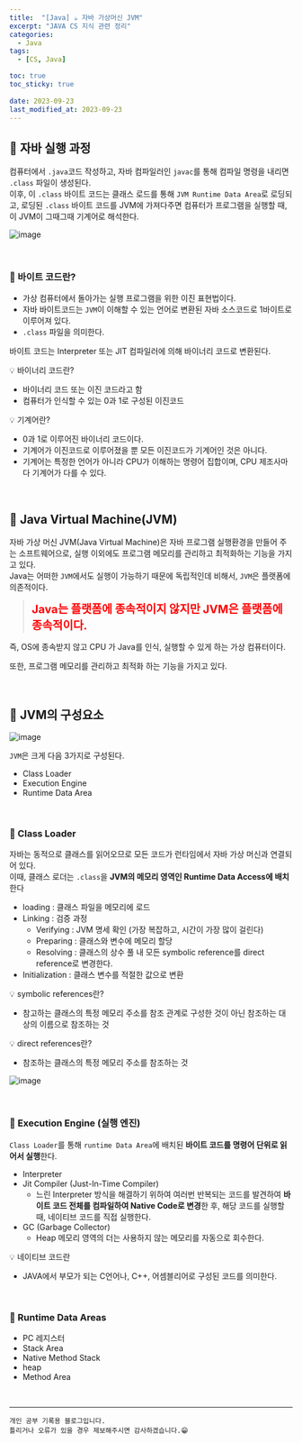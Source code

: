 ```yaml
---
title:  "[Java] ☕ 자바 가상머신 JVM"
excerpt: "JAVA CS 지식 관련 정리"
categories:
  - Java
tags:
  - [CS, Java]

toc: true
toc_sticky: true
 
date: 2023-09-23
last_modified_at: 2023-09-23
---
```


## 📖 자바 실행 과정

컴퓨터에서 `.java`코드 작성하고, 자바 컴파일러인 `javac`를 통해 컴파일 명령을 내리면 `.class` 파일이 생성된다.  
이후, 이 `.class` 바이트 코드는 클래스 로드를 통해 `JVM Runtime Data Area`로 로딩되고, 로딩된 `.class` 바이트 코드를 JVM에 가져다주면 컴퓨터가 프로그램을 실행할 때, 이 JVM이 그때그때 기계어로 해석한다.  

![image](https://github.com/yyechan0602/yyechan0602.github.io/assets/37824506/c11e1d0b-deb1-40f4-bb67-160149ab4e01)  

<br>

### 🍄 바이트 코드란?

 - 가상 컴퓨터에서 돌아가는 실행 프로그램을 위한 이진 표현법이다.
 - 자바 바이트코드는 `JVM`이 이해할 수 있는 언어로 변환된 자바 소스코드로 1바이트로 이루어져 있다.
 - `.class` 파일을 의미한다. 

바이트 코드는 Interpreter 또는 JIT 컴파일러에 의해 바이너리 코드로 변환된다.

<div class="notice--warning" markdown="1">
💡 바이너리 코드란?

 - 바이너리 코드 또는 이진 코드라고 함
 - 컴퓨터가 인식할 수 있는 0과 1로 구성된 이진코드
</div>

<div class="notice--warning" markdown="1">
💡 기계어란?

 - 0과 1로 이루어진 바이너리 코드이다.
 - 기계어가 이진코드로 이루어졌을 뿐 모든 이진코드가 기계어인 것은 아니다.
 - 기계어는 특정한 언어가 아니라 CPU가 이해하는 명령어 집합이며, CPU 제조사마다 기계어가 다를 수 있다.
</div>

<br>

## 📖 Java Virtual Machine(JVM)

자바 가상 머신 JVM(Java Virtual Machine)은 자바 프로그램 실행환경을 만들어 주는 소프트웨어으로, 실행 이외에도 프로그램 메모리를 관리하고 최적화하는 기능을 가지고 있다.  
Java는 어떠한 `JVM`에서도 실행이 가능하기 때문에 독립적인데 비해서, `JVM`은 플랫폼에 의존적이다.

><b><span style="color:red;font-size:20;bold">Java는 플랫폼에 종속적이지 않지만 JVM은 플랫폼에 종속적이다.</span></b>

즉, OS에 종속받지 않고 CPU 가 Java를 인식, 실행할 수 있게 하는 가상 컴퓨터이다.

또한, 프로그램 메모리를 관리하고 최적화 하는 기능을 가지고 있다.

<br>

## 📖 JVM의 구성요소

![image](https://github.com/yyechan0602/yyechan0602.github.io/assets/37824506/a48ac7b6-d280-4c35-9cf7-8f7c2716a967)

`JVM`은 크게 다음 3가지로 구성된다.

 - Class Loader
 - Execution Engine
 - Runtime Data Area

<br>

### 🍄 Class Loader

자바는 동적으로 클래스를 읽어오므로 모든 코드가 런타임에서 자바 가상 머신과 연결되어 있다.  
이때, 클래스 로더는 `.class`을 **JVM의 메모리 영역인 Runtime Data Access에 배치**한다

 - loading : 클래스 파일을 메모리에 로드
 - Linking : 검증 과정
   - Verifying : JVM 명세 확인 (가장 복잡하고, 시간이 가장 많이 걸린다)
   - Preparing : 클래스와 변수에 메모리 할당
   - Resolving : 클래스의 상수 풀 내 모든 symbolic reference를 direct reference로 변경한다.
 - Initialization : 클래스 변수를 적절한 값으로 변환

<div class="notice--warning" markdown="1">
💡 symbolic references란?

 - 참고하는 클래스의 특정 메모리 주소를 참조 관계로 구성한 것이 아닌 참조하는 대상의 이름으로 참조하는 것  

💡 direct references란?
 - 참조하는 클래스의 특정 메모리 주소를 참조하는 것
</div>

![image](https://github.com/yyechan0602/yyechan0602.github.io/assets/37824506/1ca925d8-120d-4f17-b855-ae9bab458cf3)

<br>

### 🍄 Execution Engine (실행 엔진)

`Class Loader`를 통해 `runtime Data Area`에 배치된 **바이트 코드를 명령어 단위로 읽어서 실행**한다.  

 - Interpreter
 - Jit Compiler (Just-In-Time Compiler)
   - 느린 Interpreter 방식을 해결하기 위하여 여러번 반복되는 코드를 발견하여 **바이트 코드 전체를 컴파일하여 Native Code로 변경**한 후, 해당 코드를 실행할 때, 네이티브 코드를 직접 실행한다.  
 - GC (Garbage Collector)
   - Heap 메모리 영역의 더는 사용하지 않는 메모리를 자동으로 회수한다.

<div class="notice--warning" markdown="1">
💡 네이티브 코드란

 - JAVA에서 부모가 되는 C언어나, C++, 어셈블리어로 구성된 코드를 의미한다.
</div>

<br>

### 🍄 Runtime Data Areas

 - PC 레지스터
 - Stack Area
 - Native Method Stack
 - heap
 - Method Area

<br>

***
    개인 공부 기록용 블로그입니다.
    틀리거나 오류가 있을 경우 제보해주시면 감사하겠습니다.😁